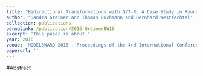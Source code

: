 ```yaml
---
title: "Bidirectional Transformations with QVT-R: A Case Study in Round-trip Engineering UML Class Models and Java Source Code"
author: "Sandra Greiner and Thomas Buchmann and Bernhard Westfechtel"
collection: publications
permalink: /publication/2016-GreinerBW16
excerpt: 'This paper is about '
year: 2016
venue: 'MODELSWARD 2016 - Proceedings of the 4rd International Conference on Model-Driven Engineering and Software Development, Rome, Italy, 19-21 February, 2016'
paperurl: ''
---
```


#Abstract
